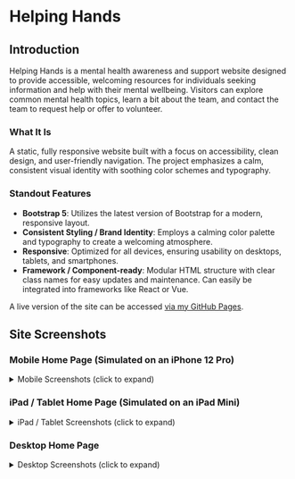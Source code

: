 # Helping Hands

## Introduction

Helping Hands is a mental health awareness and support website designed to provide accessible, welcoming resources for individuals seeking information and help with their mental wellbeing. Visitors can explore common mental health topics, learn a bit about the team, and contact the team to request help or offer to volunteer.

### What It Is

A static, fully responsive website built with a focus on accessibility, clean design, and user-friendly navigation. The project emphasizes a calm, consistent visual identity with soothing color schemes and typography.

### Standout Features

-   **Bootstrap 5**: Utilizes the latest version of Bootstrap for a modern, responsive layout.
-   **Consistent Styling / Brand Identity**: Employs a calming color palette and typography to create a welcoming atmosphere.
-   **Responsive**: Optimized for all devices, ensuring usability on desktops, tablets, and smartphones.
-   **Framework / Component-ready**: Modular HTML structure with clear class names for easy updates and maintenance. Can easily be integrated into frameworks like React or Vue.

A live version of the site can be accessed [via my GitHub Pages](https://lewis1190.github.io/ci-helping-hands/).

## Site Screenshots

### Mobile Home Page (Simulated on an iPhone 12 Pro)

<details>

<summary>Mobile Screenshots (click to expand)</summary>

![Mobile Home Page](./docs/images/screenshots/mobile/mobile-1.png)

![Mobile Home Page 2](./docs/images/screenshots/mobile/mobile-2.png)

![Mobile Home Page 3](./docs/images/screenshots/mobile/mobile-3.png)

</details>

### iPad / Tablet Home Page (Simulated on an iPad Mini)

<details>

<summary>iPad / Tablet Screenshots (click to expand)</summary>

![iPad / Tablet Home Page](./docs/images/screenshots/tablet/tablet-1.png)

![iPad / Tablet Home Page 2](./docs/images/screenshots/tablet/tablet-2.png)

![iPad / Tablet Home Page 3](./docs/images/screenshots/tablet/tablet-3.png)

</details>

### Desktop Home Page

<details>

<summary>Desktop Screenshots (click to expand)</summary>

![Desktop Home Page](./docs/images/screenshots/desktop/desktop-1.png)

![Desktop Home Page 2](./docs/images/screenshots/desktop/desktop-2.png)

![Desktop Home Page 3](./docs/images/screenshots/desktop/desktop-3.png)

</details>
